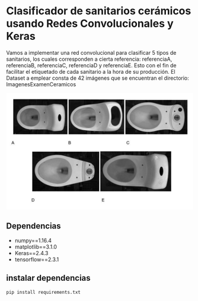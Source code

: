 # Clasificador de sanitarios cerámicos usando Redes Convolucionales y Keras

Vamos a implementar una red convolucional para clasificar 5 tipos de sanitarios, los cuales corresponden a cierta referencia: referenciaA, referenciaB, referenciaC, referenciaD y referenciaE. Esto con el fin de facilitar el etiquetado de cada sanitario a la hora de su producción. 
El Dataset a emplear consta de 42 imágenes que se encuentran el directorio: ImagenesExamenCeramicos


<div style="text-align:center"><img src="public/sanitarios.png" /></div>


## Dependencias 

* numpy==1.16.4
* matplotlib==3.1.0
* Keras==2.4.3
* tensorflow==2.3.1

## instalar dependencias 
```
pip install requirements.txt
```